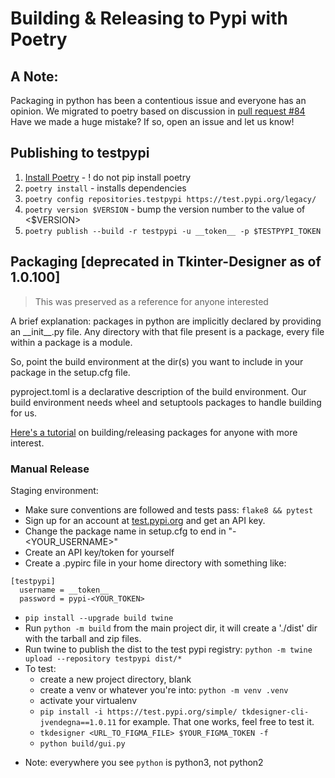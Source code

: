 # Building & Releasing to Pypi with Poetry

## A Note:
Packaging in python has been a contentious issue and everyone has an opinion.
We migrated to poetry based on discussion in [pull request #84](https://github.com/ParthJadhav/Tkinter-Designer/pull/84)
Have we made a huge mistake? If so, open an issue and let us know!

## Publishing to testpypi
1. [Install Poetry](https://python-poetry.org/docs/#installation) - ! do not pip install poetry
2. `poetry install` - installs dependencies
3. `poetry config repositories.testpypi https://test.pypi.org/legacy/`
4. `poetry version $VERSION` - bump the version number to the value of <$VERSION>
5. `poetry publish --build -r testpypi -u __token__ -p $TESTPYPI_TOKEN`
  

## Packaging [deprecated in Tkinter-Designer as of 1.0.100]

> This was preserved as a reference for anyone interested

A brief explanation: packages in python are implicitly declared by providing an \_\_init\_\_.py file.
Any directory with that file present is a package, every file within a package is a module.

So, point the build environment at the dir(s) you want to include in your package in the setup.cfg file.

pyproject.toml is a declarative description of the build environment.
Our build environment needs wheel and setuptools packages to handle building for us.

[Here's a tutorial](https://packaging.python.org/tutorials/packaging-projects/) on building/releasing packages for anyone with more interest.

### Manual Release

Staging environment:
- Make sure conventions are followed and tests pass: `flake8 && pytest`
- Sign up for an account at [test.pypi.org](https://test.pypi.org/) and get an API key.
- Change the package name in setup.cfg to end in "-<YOUR_USERNAME>"
- Create an API key/token for yourself
- Create a .pypirc file in your home directory with something like:

```
[testpypi]
  username = __token__
  password = pypi-<YOUR_TOKEN>
```

- `pip install --upgrade build twine`
- Run `python -m build` from the main project dir, it will create a './dist' dir with the tarball and zip files.
- Run twine to publish the dist to the test pypi registry: `python -m twine upload --repository testpypi dist/*`
- To test:
    - create a new project directory, blank
    - create a venv or whatever you're into: `python -m venv .venv`
    - activate your virtualenv
    - `pip install -i https://test.pypi.org/simple/ tkdesigner-cli-jvendegna==1.0.11` for example. That one works, feel free to test it.
    - `tkdesigner <URL_TO_FIGMA_FILE> $YOUR_FIGMA_TOKEN -f`
    - `python build/gui.py`


* Note: everywhere you see `python` is python3, not python2
